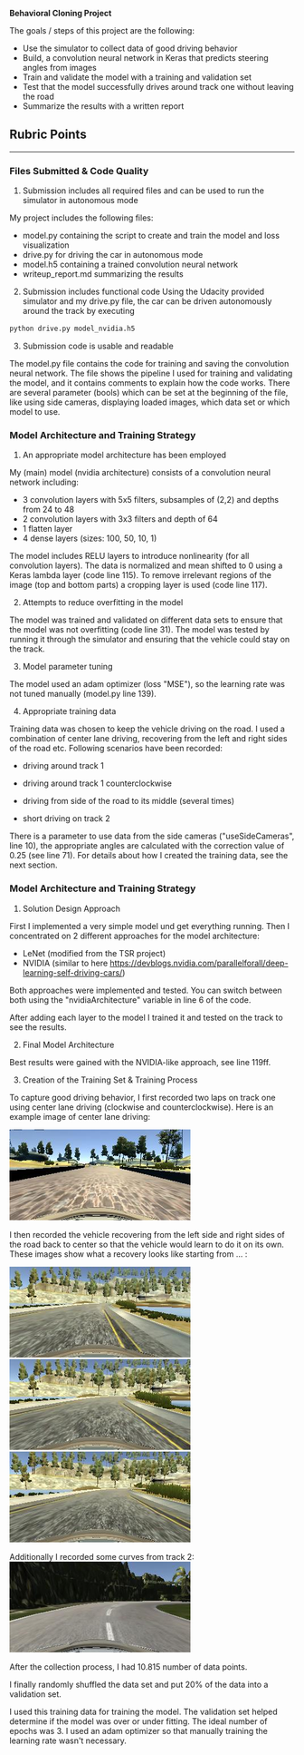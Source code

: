 **Behavioral Cloning Project**

The goals / steps of this project are the following:
* Use the simulator to collect data of good driving behavior
* Build, a convolution neural network in Keras that predicts steering angles from images
* Train and validate the model with a training and validation set
* Test that the model successfully drives around track one without leaving the road
* Summarize the results with a written report


[//]: # (Image References)

[image1]: ./examples/image1.jpg "Center driving"
[image2]: ./examples/image2.png "Right to center"
[image3]: ./examples/image3.png "Right to center"
[image4]: ./examples/image4.png "Right to center"
[image5]: ./examples/image5.png "Track 2"

## Rubric Points
---
### Files Submitted & Code Quality

1. Submission includes all required files and can be used to run the simulator in autonomous mode

My project includes the following files:
* model.py containing the script to create and train the model and loss visualization
* drive.py for driving the car in autonomous mode
* model.h5 containing a trained convolution neural network 
* writeup_report.md summarizing the results

2. Submission includes functional code
Using the Udacity provided simulator and my drive.py file, the car can be driven autonomously around the track by executing 
```sh
python drive.py model_nvidia.h5
```

3. Submission code is usable and readable

The model.py file contains the code for training and saving the convolution neural network. The file shows the pipeline I used for training and validating the model, and it contains comments to explain how the code works.
There are several parameter (bools) which can be set at the beginning of the file, like using side cameras, displaying loaded images, which data set or which model to use.

### Model Architecture and Training Strategy

1. An appropriate model architecture has been employed

My (main) model (nvidia architecture) consists of a convolution neural network including:
* 3 convolution layers with 5x5 filters, subsamples of (2,2) and depths from 24 to 48
* 2 convolution layers with 3x3 filters and depth of 64
* 1 flatten layer
* 4 dense layers (sizes: 100, 50, 10, 1)

The model includes RELU layers to introduce nonlinearity (for all convolution layers).
The data is normalized and mean shifted to 0 using a Keras lambda layer (code line 115).
To remove irrelevant regions of the image (top and bottom parts) a cropping layer is used (code line 117).

2. Attempts to reduce overfitting in the model

The model was trained and validated on different data sets to ensure that the model was not overfitting (code line 31). The model was tested by running it through the simulator and ensuring that the vehicle could stay on the track.

3. Model parameter tuning

The model used an adam optimizer (loss "MSE"), so the learning rate was not tuned manually (model.py line 139).

4. Appropriate training data

Training data was chosen to keep the vehicle driving on the road. I used a combination of center lane driving, recovering from the left and right sides of the road etc.
Following scenarios have been recorded:
* driving around track 1

* driving around track 1 counterclockwise 
* driving from side of the road to its middle (several times)
    
* short driving on track 2

There is a parameter to use data from the side cameras ("useSideCameras", line 10), the appropriate angles are calculated with the correction value of 0.25 (see line 71).
For details about how I created the training data, see the next section. 

### Model Architecture and Training Strategy

1. Solution Design Approach

First I implemented a very simple model und get everything running. Then I concentrated on 2 different approaches for the model architecture:
* LeNet (modified from the TSR project)
* NVIDIA (similar to here https://devblogs.nvidia.com/parallelforall/deep-learning-self-driving-cars/)

Both approaches were implemented and tested. You can switch between both using the "nvidiaArchitecture" variable in line 6 of the code.

After adding each layer to the model I trained it and tested on the track to see the results. 

2. Final Model Architecture

Best results were gained with the NVIDIA-like approach, see line 119ff.

3. Creation of the Training Set & Training Process

To capture good driving behavior, I first recorded two laps on track one using center lane driving (clockwise and counterclockwise). Here is an example image of center lane driving:

![alt text][image1]

I then recorded the vehicle recovering from the left side and right sides of the road back to center so that the vehicle would learn to do it on its own. These images show what a recovery looks like starting from ... :

![alt text][image2]
![alt text][image3]
![alt text][image4]

Additionally I recorded some curves from track 2:
![alt text][image5]

After the collection process, I had 10.815 number of data points. 

I finally randomly shuffled the data set and put 20% of the data into a validation set. 

I used this training data for training the model. The validation set helped determine if the model was over or under fitting. The ideal number of epochs was 3. I used an adam optimizer so that manually training the learning rate wasn't necessary.
